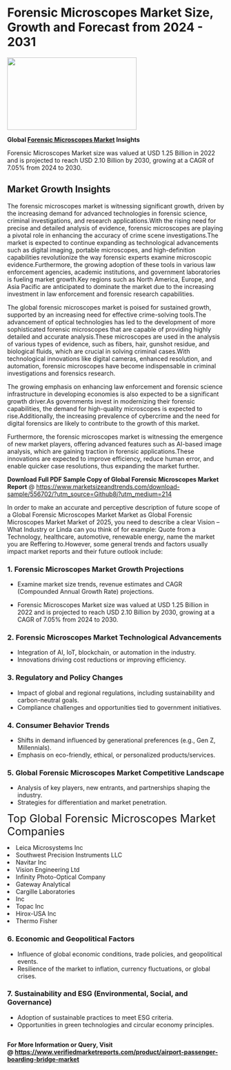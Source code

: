 <H1>Forensic Microscopes Market Size, Growth and Forecast from 2024 - 2031</H1><img class="aligncenter size-medium wp-image-584254" src="https://thirdeyenews.in/wp-content/uploads/2024/09/Global-Market-Research-300x168.jpeg" alt="" width="300" height="168" /><p><strong>Global&nbsp;<a href="https://www.marketsizeandtrends.com/download-sample/556702/?utm_source=Github8j?utm_medium=214">Forensic Microscopes Market</a> Insights</strong></p><p>Forensic Microscopes Market size was valued at USD 1.25 Billion in 2022 and is projected to reach USD 2.10 Billion by 2030, growing at a CAGR of 7.05% from 2024 to 2030.</p><p><h2>Market Growth Insights</h2> <p>The forensic microscopes market is witnessing significant growth, driven by the increasing demand for advanced technologies in forensic science, criminal investigations, and research applications.With the rising need for precise and detailed analysis of evidence, forensic microscopes are playing a pivotal role in enhancing the accuracy of crime scene investigations.The market is expected to continue expanding as technological advancements such as digital imaging, portable microscopes, and high-definition capabilities revolutionize the way forensic experts examine microscopic evidence.Furthermore, the growing adoption of these tools in various law enforcement agencies, academic institutions, and government laboratories is fueling market growth.Key regions such as North America, Europe, and Asia Pacific are anticipated to dominate the market due to the increasing investment in law enforcement and forensic research capabilities.</p> <p>The global forensic microscopes market is poised for sustained growth, supported by an increasing need for effective crime-solving tools.The advancement of optical technologies has led to the development of more sophisticated forensic microscopes that are capable of providing highly detailed and accurate analysis.These microscopes are used in the analysis of various types of evidence, such as fibers, hair, gunshot residue, and biological fluids, which are crucial in solving criminal cases.With technological innovations like digital cameras, enhanced resolution, and automation, forensic microscopes have become indispensable in criminal investigations and forensics research.</p> <p>The growing emphasis on enhancing law enforcement and forensic science infrastructure in developing economies is also expected to be a significant growth driver.As governments invest in modernizing their forensic capabilities, the demand for high-quality microscopes is expected to rise.Additionally, the increasing prevalence of cybercrime and the need for digital forensics are likely to contribute to the growth of this market.</p> <p>Furthermore, the forensic microscopes market is witnessing the emergence of new market players, offering advanced features such as AI-based image analysis, which are gaining traction in forensic applications.These innovations are expected to improve efficiency, reduce human error, and enable quicker case resolutions, thus expanding the market further.</p> <p><span class=""><strong>Download Full PDF Sample Copy of Global Forensic Microscopes Market Report</strong> @ <a href="https://www.marketsizeandtrends.com/download-sample/556702/?utm_source=Github8j?utm_medium=214" target="_blank">https://www.marketsizeandtrends.com/download-sample/556702/?utm_source=Github8j?utm_medium=214</a></span></p><p>In order to make an accurate and perceptive description of future scope of a Global&nbsp;Forensic Microscopes Market Market as Global&nbsp;Forensic Microscopes Market Market of 2025, you need to describe a clear Vision &ndash; What Industry or Linda can you think of for example: Quote from a Technology, healthcare, automotive, renewable energy, name the market you are Reffering to.However, some general trends and factors usually impact market reports and their future outlook include:</p><h3>1.&nbsp;<strong>Forensic Microscopes Market Growth Projections</strong></h3><ul><li>Examine market size trends, revenue estimates and CAGR (Compounded Annual Growth Rate) projections.</li><li><p>Forensic Microscopes Market size was valued at USD 1.25 Billion in 2022 and is projected to reach USD 2.10 Billion by 2030, growing at a CAGR of 7.05% from 2024 to 2030.</p></li></ul><h3>2.&nbsp;<strong>Forensic Microscopes Market Technological Advancements</strong></h3><ul><li>Integration of AI, IoT, blockchain, or automation in the industry.</li><li>Innovations driving cost reductions or improving efficiency.</li></ul><h3>3.&nbsp;<strong>Regulatory and Policy Changes</strong></h3><ul><li>Impact of global and regional regulations, including sustainability and carbon-neutral goals.</li><li>Compliance challenges and opportunities tied to government initiatives.</li></ul><h3>4.&nbsp;<strong>Consumer Behavior Trends</strong></h3><ul><li>Shifts in demand influenced by generational preferences (e.g., Gen Z, Millennials).</li><li>Emphasis on eco-friendly, ethical, or personalized products/services.</li></ul><h3>5.&nbsp;<strong>Global Forensic Microscopes Market Competitive Landscape</strong></h3><ul><li>Analysis of key players, new entrants, and partnerships shaping the industry.</li><li>Strategies for differentiation and market penetration.</li></ul><p data-pm-slice="1 1 []"><span style="color: inherit; font-family: inherit; font-size: 25px;">Top Global Forensic Microscopes Market Companies</span></p><div class="" data-test-id=""><p><li>Leica Microsystems Inc</li><li> Southwest Precision Instruments LLC</li><li> Navitar Inc</li><li> Vision Engineering Ltd</li><li> Infinity Photo-Optical Company</li><li> Gateway Analytical</li><li> Cargille Laboratories </li><li> Inc</li><li> Topac Inc</li><li> Hirox-USA Inc</li><li> Thermo Fisher</li></p></div><h3>6.&nbsp;<strong>Economic and Geopolitical Factors</strong></h3><ul><li>Influence of global economic conditions, trade policies, and geopolitical events.</li><li>Resilience of the market to inflation, currency fluctuations, or global crises.</li></ul><h3>7.&nbsp;<strong>Sustainability and ESG (Environmental, Social, and Governance)</strong></h3><ul><li>Adoption of sustainable practices to meet ESG criteria.</li><li>Opportunities in green technologies and circular economy principles.</li></ul><h2><strong style="font-size: 14px;">For More Information or Query, Visit @&nbsp;</strong><a style="background-color: #ffffff; font-size: 14px;" href="https://www.marketsizeandtrends.com/report/forensic-microscopes-market/" target="_blank">https://www.verifiedmarketreports.com/product/airport-passenger-boarding-bridge-market</a></h2>